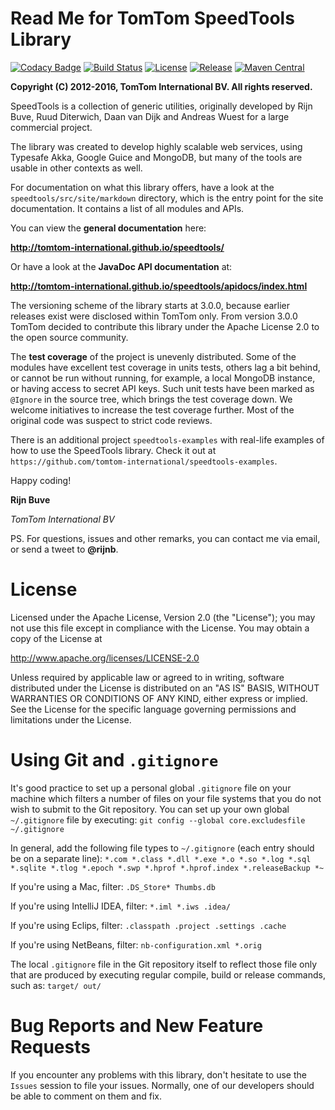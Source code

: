 # Read Me for TomTom SpeedTools Library

[![Codacy Badge](https://api.codacy.com/project/badge/Grade/3ce697b78d8742b89613dc02ef9021d5)](https://www.codacy.com/app/rijnb/speedtools?utm_source=github.com&amp;utm_medium=referral&amp;utm_content=tomtom-international/speedtools&amp;utm_campaign=Badge_Grade)
[![Build Status](https://img.shields.io/travis/tomtom-international/speedtools.svg?maxAge=3600&branch=master)](https://travis-ci.org/tomtom-international/speedtools)
[![License](http://img.shields.io/badge/license-APACHE2-blue.svg)]()
[![Release](https://img.shields.io/github/release/tomtom-international/speedtools.svg?maxAge=3600)](https://github.com/tomtom-international/speedtools/releases)
[![Maven Central](https://img.shields.io/maven-central/v/com.tomtom.speedtools/speedtools.svg?maxAge=3600)](https://maven-badges.herokuapp.com/maven-central/com.tomtom.speedtools/speedtools)

**Copyright (C) 2012-2016, TomTom International BV. All rights reserved.**

SpeedTools is a collection of generic utilities, originally developed by Rijn Buve,
Ruud Diterwich, Daan van Dijk and Andreas Wuest for a large commercial project.

The library was created to develop highly scalable web services, using Typesafe Akka,
Google Guice and MongoDB, but many of the tools are usable in other contexts
as well.

For documentation on what this library offers, have a look at the `speedtools/src/site/markdown`
directory, which is the entry point for the site documentation. It contains a list of all
modules and APIs.

You can view the **general documentation** here:

**http://tomtom-international.github.io/speedtools/**

Or have a look at the **JavaDoc API documentation** at:

**http://tomtom-international.github.io/speedtools/apidocs/index.html**

The versioning scheme of the library starts at 3.0.0, because earlier releases exist
were disclosed within TomTom only. From version 3.0.0 TomTom decided to contribute
this library under the Apache License 2.0 to the open source community.

The **test coverage** of the project is unevenly distributed. Some of the modules have excellent
test coverage in units tests, others lag a bit behind, or cannot be run without running, for example,
a local MongoDB instance, or having access to secret API keys. Such unit tests have been marked
as `@Ignore` in the source tree, which brings the test coverage down. We welcome initiatives to
increase the test coverage further. Most of the original code was suspect to strict code
reviews.

There is an additional project `speedtools-examples` with real-life examples
of how to use the SpeedTools library. Check it out at
`https://github.com/tomtom-international/speedtools-examples`.

Happy coding!

**Rijn Buve**

*TomTom International BV*

PS. For questions, issues and other remarks, you can contact me via email, or
send a tweet to **@rijnb**.

# License

Licensed under the Apache License, Version 2.0 (the "License");
you may not use this file except in compliance with the License.
You may obtain a copy of the License at

   http://www.apache.org/licenses/LICENSE-2.0

Unless required by applicable law or agreed to in writing, software
distributed under the License is distributed on an "AS IS" BASIS,
WITHOUT WARRANTIES OR CONDITIONS OF ANY KIND, either express or implied.
See the License for the specific language governing permissions and
limitations under the License.

# Using Git and `.gitignore`

It's good practice to set up a personal global `.gitignore` file on your machine which filters a number of files
on your file systems that you do not wish to submit to the Git repository. You can set up your own global
`~/.gitignore` file by executing:
`git config --global core.excludesfile ~/.gitignore`

In general, add the following file types to `~/.gitignore` (each entry should be on a separate line):
`*.com *.class *.dll *.exe *.o *.so *.log *.sql *.sqlite *.tlog *.epoch *.swp *.hprof *.hprof.index *.releaseBackup *~`

If you're using a Mac, filter:
`.DS_Store* Thumbs.db`

If you're using IntelliJ IDEA, filter:
`*.iml *.iws .idea/`

If you're using Eclips, filter:
`.classpath .project .settings .cache`

If you're using NetBeans, filter:
`nb-configuration.xml *.orig`

The local `.gitignore` file in the Git repository itself to reflect those file only that are produced by executing
regular compile, build or release commands, such as:
`target/ out/`

# Bug Reports and New Feature Requests

If you encounter any problems with this library, don't hesitate to use the `Issues` session to file your issues.
Normally, one of our developers should be able to comment on them and fix.
